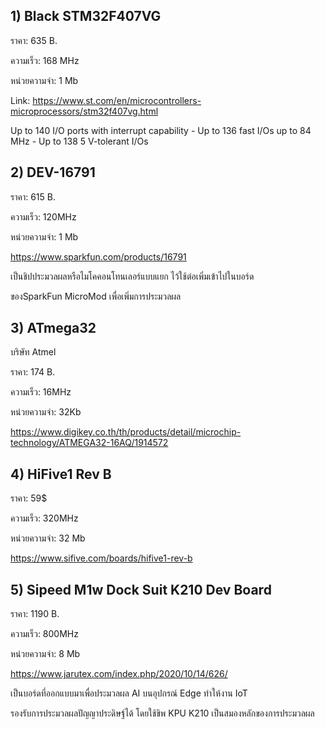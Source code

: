 ## 1) Black STM32F407VG

ราคา: 635 B.

ความเร็ว: 168 MHz

หน่วยความจำ: 1 Mb

Link: https://www.st.com/en/microcontrollers-microprocessors/stm32f407vg.html

Up to 140 I/O ports with interrupt capability
        - Up to 136 fast I/Os up to 84 MHz
        - Up to 138 5 V-tolerant I/Os

## 2) DEV-16791

ราคา: 615 B.

ความเร็ว: 120MHz

หน่วยความจำ: 1 Mb

https://www.sparkfun.com/products/16791

เป็นชิปประมวลผลหรือไมโคคอนโทนเลอร์แบบแยก ไว้ใช้ต่อเพิ่มเข้าไปในบอร์ด

ของSparkFun MicroMod เพื่อเพิ่มการประมวลผล

## 3) ATmega32

บริษัท Atmel

ราคา: 174 B.

ความเร็ว: 16MHz

หน่วยความจำ: 32Kb

https://www.digikey.co.th/th/products/detail/microchip-technology/ATMEGA32-16AQ/1914572

## 4) HiFive1 Rev B

ราคา: 59$

ความเร็ว: 320MHz

หน่วยความจำ: 32 Mb

https://www.sifive.com/boards/hifive1-rev-b

## 5) Sipeed M1w Dock Suit K210 Dev Board

ราคา: 1190 B.

ความเร็ว: 800MHz

หน่วยความจำ: 8 Mb

https://www.jarutex.com/index.php/2020/10/14/626/

เป็นบอร์ดที่ออกแบบมาเพื่อประมวลผล AI บนอุปกรณ์ Edge ทำให้งาน IoT

รองรับการประมวลผลปัญญาประดิษฐ์ได้ โดยใช้ขิพ KPU K210 เป็นสมองหลักของการประมวลผล
